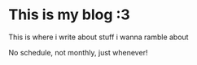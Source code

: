 # This is my blog :3

This is where i write about stuff i wanna ramble about

No schedule, not monthly, just whenever!